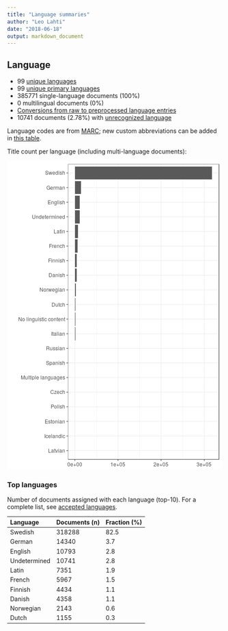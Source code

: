```yaml
---
title: "Language summaries"
author: "Leo Lahti"
date: "2018-06-18"
output: markdown_document
---
```


## Language

 * 99 [unique languages](output.tables/language_accepted.csv)
 * 99 [unique primary languages](output.tables/language_accepted.csv)  
 * 385771 single-language documents (100%)
 * 0 multilingual documents (0%) 
 * [Conversions from raw to preprocessed language entries](output.tables/language_conversions.csv) 
 * 10741 documents (2.78%) with [unrecognized language](output.tables/language_discarded.csv)

Language codes are from [MARC](http://www.loc.gov/marc/languages/language_code.html); new custom abbreviations can be added in [this table](https://github.com/COMHIS/bibliographica/blob/master/inst/extdata/language_abbreviations.csv).

Title count per language (including multi-language documents):

![plot of chunk summarylang](figure/summarylang-1.png)


### Top languages

Number of documents assigned with each language (top-10). For a complete list,
see [accepted languages](output.tables/language_accepted.csv).


|Language     |Documents (n) |Fraction (%) |
|:------------|:-------------|:------------|
|Swedish      |318288        |82.5         |
|German       |14340         |3.7          |
|English      |10793         |2.8          |
|Undetermined |10741         |2.8          |
|Latin        |7351          |1.9          |
|French       |5967          |1.5          |
|Finnish      |4434          |1.1          |
|Danish       |4358          |1.1          |
|Norwegian    |2143          |0.6          |
|Dutch        |1155          |0.3          |

